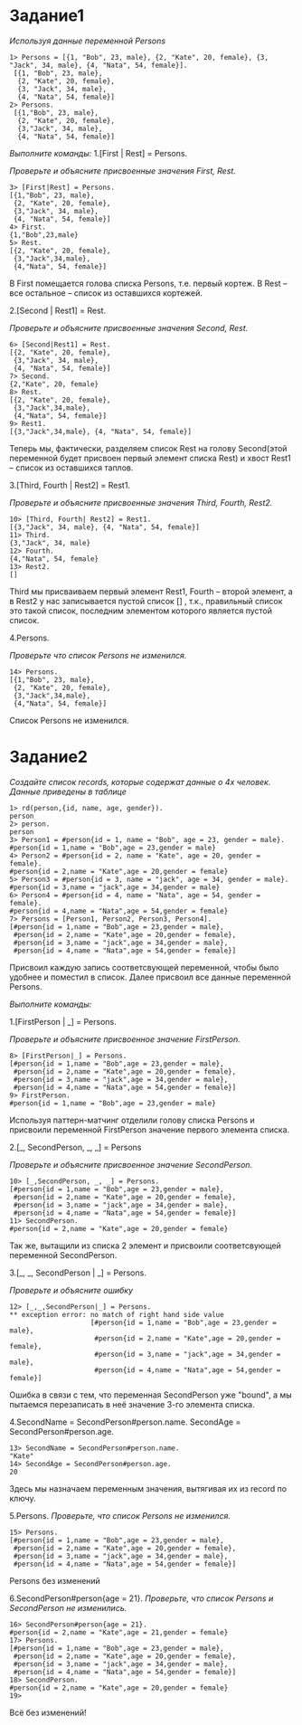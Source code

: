 # Задание1
*Используя данные переменной Persons*

```
1> Persons = [{1, "Bob", 23, male}, {2, "Kate", 20, female}, {3, "Jack", 34, male}, {4, "Nata", 54, female}].
 [{1, "Bob", 23, male},
  {2, "Kate", 20, female},
  {3, "Jack", 34, male}, 
  {4, "Nata", 54, female}]
2> Persons. 
 [{1,"Bob", 23, male}, 
  {2, "Kate", 20, female}, 
  {3,"Jack", 34, male}, 
  {4, "Nata", 54, female}] 
```
*Выполните команды:*
1.[First | Rest] = Persons. 

*Проверьте и объясните присвоенные значения First, Rest.*

```
3> [First|Rest] = Persons. 
[{1,"Bob", 23, male},
 {2, "Kate", 20, female}, 
 {3,"Jack", 34, male}, 
 {4, "Nata", 54, female}] 
4> First.
{1,"Bob",23,male}
5> Rest.
[{2, "Kate", 20, female}, 
 {3,"Jack",34,male}, 
 {4,"Nata", 54, female}] 
```
В First помещается голова списка Persons, т.е. первый кортеж. В Rest – все остальное – список из оставшихся кортежей.

2.[Second | Rest1] = Rest.

*Проверьте и объясните присвоенные значения Second, Rest.*

```
6> [Second|Rest1] = Rest. 
[{2, "Kate", 20, female}, 
 {3,"Jack", 34, male}, 
 {4, "Nata", 54, female}]
7> Second.
{2,"Kate", 20, female} 
8> Rest.
[{2, "Kate", 20, female},
 {3,"Jack",34,male},
 {4,"Nata", 54, female}]
9> Rest1.
[{3,"Jack",34,male}, {4, "Nata", 54, female}] 
```
Теперь мы, фактически, разделяем список Rest на голову Second(этой переменной будет присвоен первый элемент списка Rest) и хвост Rest1 – список из оставшихся таплов.

3.[Third, Fourth | Rest2] = Rest1.

*Проверьте и объясните присвоенные значения Third, Fourth, Rest2.*

```
10> [Third, Fourth| Rest2] = Rest1. 
[{3,"Jack", 34, male}, {4, "Nata", 54, female}] 
11> Third.
{3,"Jack", 34, male}
12> Fourth.
{4,"Nata", 54, female}
13> Rest2.
[]
```
Third мы присваиваем первый элемент Rest1, Fourth – второй элемент, а в Rest2 у нас записывается пустой список [] , т.к., правильный список это такой список, последним элементом которого является пустой список.

4.Persons. 

*Проверьте что список Persons не изменился.*

```
14> Persons.
[{1,"Bob", 23, male},
 {2, "Kate", 20, female},
 {3,"Jack",34,male},
 {4,"Nata", 54, female}]
```
Список Persons не изменился.

# Задание2

*Создайте список records, которые содержат данные о 4х человек. Данные приведены в таблице*

```
1> rd(person,{id, name, age, gender}).
person
2> person.
person
3> Person1 = #person{id = 1, name = "Bob", age = 23, gender = male}.
#person{id = 1,name = "Bob",age = 23,gender = male}
4> Person2 = #person{id = 2, name = "Kate", age = 20, gender = female}.
#person{id = 2,name = "Kate",age = 20,gender = female}
5> Person3 = #person{id = 3, name = "jack", age = 34, gender = male}.
#person{id = 3,name = "jack",age = 34,gender = male}
6> Person4 = #person{id = 4, name = "Nata", age = 54, gender = female}.
#person{id = 4,name = "Nata",age = 54,gender = female}
7> Persons = [Person1, Person2, Person3, Person4].
[#person{id = 1,name = "Bob",age = 23,gender = male},
 #person{id = 2,name = "Kate",age = 20,gender = female},
 #person{id = 3,name = "jack",age = 34,gender = male},
 #person{id = 4,name = "Nata",age = 54,gender = female}]
```
Присвоил каждую запись соответсвующей переменной, чтобы было удобнее и поместил в список. Далее присвоил все данные переменной Persons.

*Выполните команды:*

1.[FirstPerson | _] = Persons. 

*Проверьте и объясните присвоенное значение FirstPerson.*

```
8> [FirstPerson|_] = Persons.
[#person{id = 1,name = "Bob",age = 23,gender = male},
 #person{id = 2,name = "Kate",age = 20,gender = female},
 #person{id = 3,name = "jack",age = 34,gender = male},
 #person{id = 4,name = "Nata",age = 54,gender = female}]
9> FirstPerson.
#person{id = 1,name = "Bob",age = 23,gender = male}
```
Используя паттерн-матчинг отделили голову списка Persons и присвоили переменной FirstPerson значение первого элемента списка.

2.[_, SecondPerson, _, _] = Persons

*Проверьте и объясните присвоенное значение SecondPerson.*

```
10> [_,SecondPerson, _, _] = Persons.
[#person{id = 1,name = "Bob",age = 23,gender = male},
 #person{id = 2,name = "Kate",age = 20,gender = female},
 #person{id = 3,name = "jack",age = 34,gender = male},
 #person{id = 4,name = "Nata",age = 54,gender = female}]
11> SecondPerson.
#person{id = 2,name = "Kate",age = 20,gender = female}
```
Так же, вытащили из списка 2 элемент и присвоили соответсвующей переменной SecondPerson.

3.[_, _, SecondPerson | _] = Persons.

*Проверьте и объясните ошибку*

```
12> [_,_,SecondPerson|_] = Persons.
** exception error: no match of right hand side value
                    [#person{id = 1,name = "Bob",age = 23,gender = male},
                     #person{id = 2,name = "Kate",age = 20,gender = female},
                     #person{id = 3,name = "jack",age = 34,gender = male},
                     #person{id = 4,name = "Nata",age = 54,gender = female}]
```
Ошибка в связи с тем, что переменная SecondPerson уже "bound", а мы пытаемся перезаписать в неё значение 3-го элемента списка.

4.SecondName = SecondPerson#person.name.
  SecondAge = SecondPerson#person.age.

```
13> SecondName = SecondPerson#person.name.
"Kate"
14> SecondAge = SecondPerson#person.age.
20
```
Здесь мы назначаем переменным значения, вытягивая их из record по ключу.


5.Persons. 
*Проверьте, что список Persons не изменился.*

```
15> Persons.
[#person{id = 1,name = "Bob",age = 23,gender = male},
 #person{id = 2,name = "Kate",age = 20,gender = female},
 #person{id = 3,name = "jack",age = 34,gender = male},
 #person{id = 4,name = "Nata",age = 54,gender = female}]
```
Persons без изменений


6.SecondPerson#person{age = 21}.
*Проверьте, что список Persons и SecondPerson не изменились.*

```
16> SecondPerson#person{age = 21}.
#person{id = 2,name = "Kate",age = 21,gender = female}
17> Persons.
[#person{id = 1,name = "Bob",age = 23,gender = male},
 #person{id = 2,name = "Kate",age = 20,gender = female},
 #person{id = 3,name = "jack",age = 34,gender = male},
 #person{id = 4,name = "Nata",age = 54,gender = female}]
18> SecondPerson.
#person{id = 2,name = "Kate",age = 20,gender = female}
19>
```
Всё без изменений!


